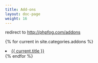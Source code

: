 ```yaml
---
title: Add-ons
layout: doc-page
weight: 16
---
```


redirect to http://phpfog.com/addons


{% for current in site.categories.addons %}
<li {% if current.url == page.url %}class="on"{% endif %}><a href="{{ current.url }}">{{ current.title }}</a></li>
{% endfor %}
